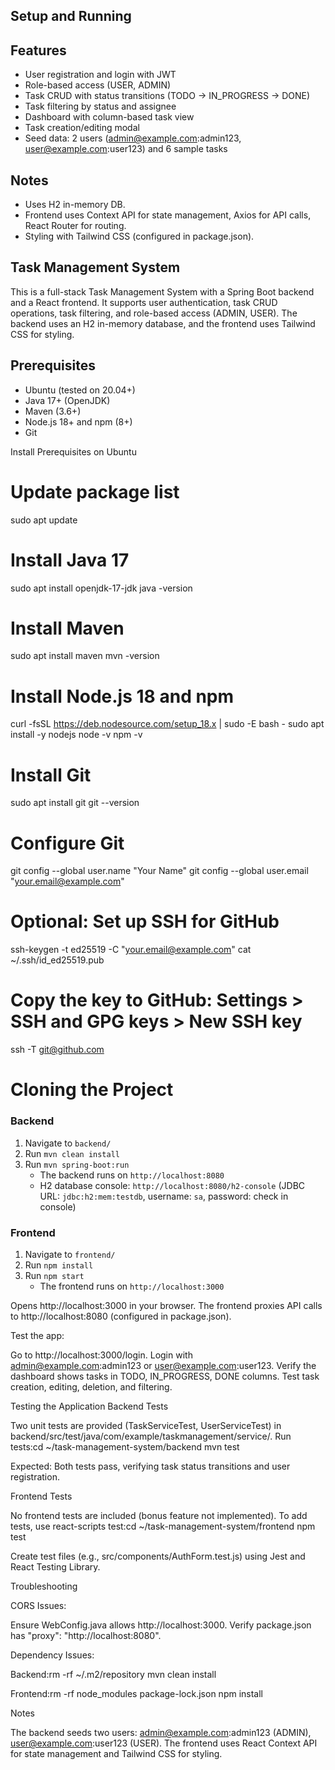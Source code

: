 
## Setup and Running



## Features
- User registration and login with JWT
- Role-based access (USER, ADMIN)
- Task CRUD with status transitions (TODO → IN_PROGRESS → DONE)
- Task filtering by status and assignee
- Dashboard with column-based task view
- Task creation/editing modal
- Seed data: 2 users (admin@example.com:admin123, user@example.com:user123) and 6 sample tasks

## Notes
- Uses H2 in-memory DB.
- Frontend uses Context API for state management, Axios for API calls, React Router for routing.
- Styling with Tailwind CSS (configured in package.json).



## Task Management System
This is a full-stack Task Management System with a Spring Boot backend and a React frontend. It supports user authentication, task CRUD operations, task filtering, and role-based access (ADMIN, USER). The backend uses an H2 in-memory database, and the frontend uses Tailwind CSS for styling.

## Prerequisites

- Ubuntu (tested on 20.04+)
- Java 17+ (OpenJDK)
- Maven (3.6+)
- Node.js 18+ and npm (8+)
- Git

Install Prerequisites on Ubuntu
# Update package list
sudo apt update

# Install Java 17
sudo apt install openjdk-17-jdk
java -version

# Install Maven
sudo apt install maven
mvn -version

# Install Node.js 18 and npm
curl -fsSL https://deb.nodesource.com/setup_18.x | sudo -E bash -
sudo apt install -y nodejs
node -v
npm -v

# Install Git
sudo apt install git
git --version

# Configure Git
git config --global user.name "Your Name"
git config --global user.email "your.email@example.com"

# Optional: Set up SSH for GitHub
ssh-keygen -t ed25519 -C "your.email@example.com"
cat ~/.ssh/id_ed25519.pub
# Copy the key to GitHub: Settings > SSH and GPG keys > New SSH key
ssh -T git@github.com

# Cloning the Project
### Backend
1. Navigate to `backend/`
2. Run `mvn clean install`
3. Run `mvn spring-boot:run`
   - The backend runs on `http://localhost:8080`
   - H2 database console: `http://localhost:8080/h2-console` (JDBC URL: `jdbc:h2:mem:testdb`, username: `sa`, password: check in console)

### Frontend
1. Navigate to `frontend/`
2. Run `npm install`
3. Run `npm start`
   - The frontend runs on `http://localhost:3000`


Opens http://localhost:3000 in your browser.
The frontend proxies API calls to http://localhost:8080 (configured in package.json).


Test the app:

Go to http://localhost:3000/login.
Login with admin@example.com:admin123 or user@example.com:user123.
Verify the dashboard shows tasks in TODO, IN_PROGRESS, DONE columns.
Test task creation, editing, deletion, and filtering.

Testing the Application
Backend Tests

Two unit tests are provided (TaskServiceTest, UserServiceTest) in backend/src/test/java/com/example/taskmanagement/service/.
Run tests:cd ~/task-management-system/backend
mvn test


Expected: Both tests pass, verifying task status transitions and user registration.

Frontend Tests

No frontend tests are included (bonus feature not implemented).
To add tests, use react-scripts test:cd ~/task-management-system/frontend
npm test


Create test files (e.g., src/components/AuthForm.test.js) using Jest and React Testing Library.




Troubleshooting

CORS Issues:

Ensure WebConfig.java allows http://localhost:3000.
Verify package.json has "proxy": "http://localhost:8080".


Dependency Issues:

Backend:rm -rf ~/.m2/repository
mvn clean install


Frontend:rm -rf node_modules package-lock.json
npm install

Notes

The backend seeds two users: admin@example.com:admin123 (ADMIN), user@example.com:user123 (USER).
The frontend uses React Context API for state management and Tailwind CSS for styling.


